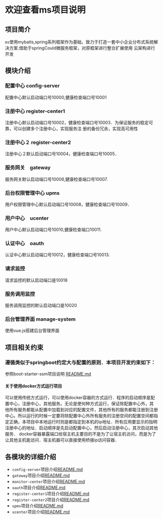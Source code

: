 # 欢迎查看ms项目说明
## 项目简介
  `ms`使用mybatis,spring系列框架作为基础，致力于打造一套中小企业分布式系统解决方案.借助于springCould微服务框架，对原框架进行整合扩展使用
云架构进行开发
## 模块介绍
### 配置中心 config-server
  配置中心默认启动端口号10000,健康检查端口号10001
### 注册中心 register-center1
  注册中心默认启动端口号10002，健康检查端口号10003．为保证服务的稳定可靠，可以创建多个注册中心，实现服务注
册的备份冗余，实现高可用性
### 注册中心２ register-center2
  注册中心２默认启动端口号10004，健康检查端口号10005．
### 服务网关　gateway
  服务网关默认启动端口号10006,健康检查端口号10007.
### 后台权限管理中心 upms
  用户权限管理中心默认启动端口号10008，健康检查端口号10009．
### 用户中心　ucenter
  用户中心默认启动端口号10010,健康检查端口10011.
### 认证中心　oauth
  认证中心默认启动端口号10012，健康检查端口号10013.
### 请求监控  
  请求监控的默认启动端口是10018
### 服务调用监控
  服务调用监控的默认启动端口是10020
### 后台管理界面 manage-system
  使用vue.js搭建后台管理界面
## 项目相关约束
### 遵循类似于springboot约定大与配置的原则．本项目开发约束如下：
参照boot-starter-ssm项目说明 [README.md](../boot-starter/boot-starter-ssm/README.md)
#### 关于使用docker方式运行项目
  可以使用传统方式运行，可以使用docker容器的方式运行．程序的启动顺序是配置中心，注册中心，其他服务。无论是使何种方式运行，保证除配置中心外，其
他所有服务都能从配置中加载到对应的配置文件，其他所有的服务都能注册到注册中心。所以运行的时候一定要将除配置中心外所有服务的注册空间的配置空间都指
定正确，本项目中本地运行时则是都指定到本机的ip地址．所有应用要显示的指明注册中心的地址．启动顺序是先启动配置中心，然后启动注册中心，其次启动其他服务．
docker容器暴露端口给宿主机主要目的不是为了让宿主机访问，而是为了让其他主机能访问．宿主机器可以直接使用桥接ip访问容器．
## 各模块的详细介绍
- `config-server`项目介绍[README.md](config-server/README.md)
- `gateway`项目介绍[README.md](gateway/README.md)
- `monitor-center`项目介绍[README.md](monitor-center/README.md)
- `oauth`项目介绍[README.md](oauth/README.md)
- `register-center1`项目介绍[README.md](register-center1/README.md)
- `register-center2`项目介绍[README.md](register-center2/README.md)
- `upms`项目介绍[README.md](upms/README.md)
- `ucenter`项目介绍[README.md](ucenter/README.md)
